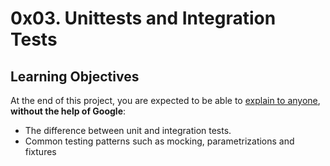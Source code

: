 # 0x03. Unittests and Integration Tests

## Learning Objectives

At the end of this project, you are expected to be able to <a href="/rltoken/NfT-nNKrNHGrDMY-Qm-1Dg" title="explain to anyone" target="_blank">explain to anyone</a>, <strong>without the help of Google</strong>:

- The difference between unit and integration tests.
- Common testing patterns such as mocking, parametrizations and fixtures
